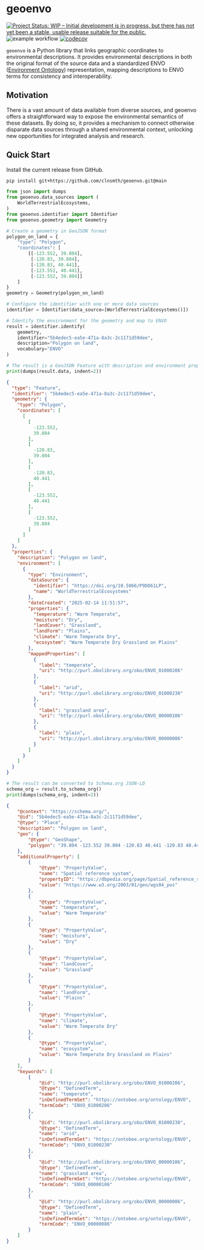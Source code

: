 # geoenvo

[![Project Status: WIP – Initial development is in progress, but there has not yet been a stable, usable release suitable for the public.](https://www.repostatus.org/badges/latest/wip.svg)](https://www.repostatus.org/#wip)
![example workflow](https://github.com/clnsmth/geoenvo/actions/workflows/ci-cd.yml/badge.svg)
[![codecov](https://codecov.io/github/clnsmth/geoenvo/graph/badge.svg?token=2J4MNIXCTD)](https://codecov.io/github/clnsmth/geoenvo)

`geoenvo` is a Python library that links geographic coordinates to environmental descriptions. It provides environmental descriptions in both the original format of the source data and a standardized ENVO ([Environment Ontology](https://sites.google.com/site/environmentontology/)) representation, mapping descriptions to ENVO terms for consistency and interoperability.

## Motivation

There is a vast amount of data available from diverse sources, and geoenvo offers a straightforward way to expose the environmental semantics of these datasets. By doing so, it provides a mechanism to connect otherwise disparate data sources through a shared environmental context, unlocking new opportunities for integrated analysis and research. 

## Quick Start

Install the current release from GitHub.

```bash
pip install git+https://github.com/clnsmth/geoenvo.git@main
```

```python
from json import dumps
from geoenvo.data_sources import (
    WorldTerrestrialEcosystems,
)
from geoenvo.identifier import Identifier
from geoenvo.geometry import Geometry

# Create a geometry in GeoJSON format
polygon_on_land = {
    "type": "Polygon",
    "coordinates": [
        [[-123.552, 39.804],
         [-120.83, 39.804],
         [-120.83, 40.441],
         [-123.552, 40.441],
         [-123.552, 39.804]]
    ]
}
geometry = Geometry(polygon_on_land)

# Configure the identifier with one or more data sources
identifier = Identifier(data_source=[WorldTerrestrialEcosystems()])

# Identify the environment for the geometry and map to ENVO
result = identifier.identify(
    geometry,
    identifier="5b4edec5-ea5e-471a-8a3c-2c1171d59dee",
    description="Polygon on land",
    vocabulary="ENVO"
)

# The result is a GeoJSON Feature with description and environment properties
print(dumps(result.data, indent=2))
```

```json
{
  "type": "Feature",
  "identifier": "5b4edec5-ea5e-471a-8a3c-2c1171d59dee",
  "geometry": {
    "type": "Polygon",
    "coordinates": [
      [
        [
          -123.552,
          39.804
        ],
        [
          -120.83,
          39.804
        ],
        [
          -120.83,
          40.441
        ],
        [
          -123.552,
          40.441
        ],
        [
          -123.552,
          39.804
        ]
      ]
    ]
  },
  "properties": {
    "description": "Polygon on land",
    "environment": [
      {
        "type": "Environment",
        "dataSource": {
          "identifier": "https://doi.org/10.5066/P9DO61LP",
          "name": "WorldTerrestrialEcosystems"
        },
        "dateCreated": "2025-02-14 11:51:57",
        "properties": {
          "temperature": "Warm Temperate",
          "moisture": "Dry",
          "landCover": "Grassland",
          "landForm": "Plains",
          "climate": "Warm Temperate Dry",
          "ecosystem": "Warm Temperate Dry Grassland on Plains"
        },
        "mappedProperties": [
          {
            "label": "temperate",
            "uri": "http://purl.obolibrary.org/obo/ENVO_01000206"
          },
          {
            "label": "arid",
            "uri": "http://purl.obolibrary.org/obo/ENVO_01000230"
          },
          {
            "label": "grassland area",
            "uri": "http://purl.obolibrary.org/obo/ENVO_00000106"
          },
          {
            "label": "plain",
            "uri": "http://purl.obolibrary.org/obo/ENVO_00000086"
          }
        ]
      }
    ]
  }
}

```

``` python
# The result can be converted to Schema.org JSON-LD
schema_org = result.to_schema_org()
print(dumps(schema_org, indent=2))
```

```json
{
    "@context": "https://schema.org/",
    "@id": "5b4edec5-ea5e-471a-8a3c-2c1171d59dee",
    "@type": "Place",
    "description": "Polygon on land",
    "geo": {
        "@type": "GeoShape",
        "polygon": "39.804 -123.552 39.804 -120.83 40.441 -120.83 40.441 -123.552 39.804 -123.552"
    },
    "additionalProperty": [
        {
            "@type": "PropertyValue",
            "name": "Spatial reference system",
            "propertyID": "https://dbpedia.org/page/Spatial_reference_system",
            "value": "https://www.w3.org/2003/01/geo/wgs84_pos"
        },
        {
            "@type": "PropertyValue",
            "name": "temperature",
            "value": "Warm Temperate"
        },
        {
            "@type": "PropertyValue",
            "name": "moisture",
            "value": "Dry"
        },
        {
            "@type": "PropertyValue",
            "name": "landCover",
            "value": "Grassland"
        },
        {
            "@type": "PropertyValue",
            "name": "landForm",
            "value": "Plains"
        },
        {
            "@type": "PropertyValue",
            "name": "climate",
            "value": "Warm Temperate Dry"
        },
        {
            "@type": "PropertyValue",
            "name": "ecosystem",
            "value": "Warm Temperate Dry Grassland on Plains"
        }
    ],
    "keywords": [
        {
            "@id": "http://purl.obolibrary.org/obo/ENVO_01000206",
            "@type": "DefinedTerm",
            "name": "temperate",
            "inDefinedTermSet": "https://ontobee.org/ontology/ENVO",
            "termCode": "ENVO_01000206"
        },
        {
            "@id": "http://purl.obolibrary.org/obo/ENVO_01000230",
            "@type": "DefinedTerm",
            "name": "arid",
            "inDefinedTermSet": "https://ontobee.org/ontology/ENVO",
            "termCode": "ENVO_01000230"
        },
        {
            "@id": "http://purl.obolibrary.org/obo/ENVO_00000106",
            "@type": "DefinedTerm",
            "name": "grassland area",
            "inDefinedTermSet": "https://ontobee.org/ontology/ENVO",
            "termCode": "ENVO_00000106"
        },
        {
            "@id": "http://purl.obolibrary.org/obo/ENVO_00000086",
            "@type": "DefinedTerm",
            "name": "plain",
            "inDefinedTermSet": "https://ontobee.org/ontology/ENVO",
            "termCode": "ENVO_00000086"
        }
    ]
}
```
